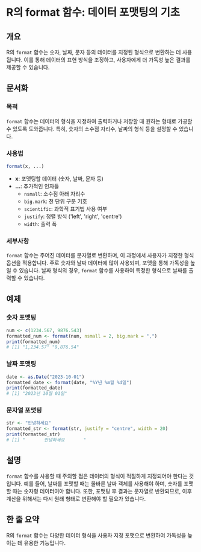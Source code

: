 <!--
Meta Description: # R의 format 함수: 데이터 포맷팅의 기초 ## 개요 R의 `format` 함수는 숫자, 날짜, 문자 등의 데이터를 지정된 형식으로 변환하는 데 사용됩니다. 이를 통해 데이터의 표현 방식을 조정하고, 사용자에게 더 가독성 높은 결과를 제공할 수 있습니다. ## ...
Meta Keywords: format, 있습니다, 함수는, 포맷팅, 데이터
-->

# R의 format 함수: 데이터 포맷팅의 기초

## 개요
R의 `format` 함수는 숫자, 날짜, 문자 등의 데이터를 지정된 형식으로 변환하는 데 사용됩니다. 이를 통해 데이터의 표현 방식을 조정하고, 사용자에게 더 가독성 높은 결과를 제공할 수 있습니다.

## 문서화
### 목적
`format` 함수는 데이터의 형식을 지정하여 출력하거나 저장할 때 원하는 형태로 가공할 수 있도록 도와줍니다. 특히, 숫자의 소수점 자리수, 날짜의 형식 등을 설정할 수 있습니다.

### 사용법
```R
format(x, ...)
```
- **x**: 포맷팅할 데이터 (숫자, 날짜, 문자 등)
- **...**: 추가적인 인자들
  - `nsmall`: 소수점 아래 자리수
  - `big.mark`: 천 단위 구분 기호
  - `scientific`: 과학적 표기법 사용 여부
  - `justify`: 정렬 방식 ('left', 'right', 'centre')
  - `width`: 출력 폭

### 세부사항
`format` 함수는 주어진 데이터를 문자열로 변환하며, 이 과정에서 사용자가 지정한 형식 옵션을 적용합니다. 주로 숫자와 날짜 데이터에 많이 사용되며, 포맷을 통해 가독성을 높일 수 있습니다. 날짜 형식의 경우, `format` 함수를 사용하여 특정한 형식으로 날짜를 출력할 수 있습니다.

## 예제
### 숫자 포맷팅
```R
num <- c(1234.567, 9876.543)
formatted_num <- format(num, nsmall = 2, big.mark = ",")
print(formatted_num)
# [1] "1,234.57" "9,876.54"
```

### 날짜 포맷팅
```R
date <- as.Date("2023-10-01")
formatted_date <- format(date, "%Y년 %m월 %d일")
print(formatted_date)
# [1] "2023년 10월 01일"
```

### 문자열 포맷팅
```R
str <- "안녕하세요"
formatted_str <- format(str, justify = "centre", width = 20)
print(formatted_str)
# [1] "       안녕하세요       "
```

## 설명
`format` 함수를 사용할 때 주의할 점은 데이터의 형식이 적절하게 지정되어야 한다는 것입니다. 예를 들어, 날짜를 포맷할 때는 올바른 날짜 객체를 사용해야 하며, 숫자를 포맷할 때는 숫자형 데이터여야 합니다. 또한, 포맷팅 후 결과는 문자열로 반환되므로, 이후 계산을 위해서는 다시 원래 형태로 변환해야 할 필요가 있습니다.

## 한 줄 요약
R의 `format` 함수는 다양한 데이터 형식을 사용자 지정 포맷으로 변환하여 가독성을 높이는 데 유용한 기능입니다.